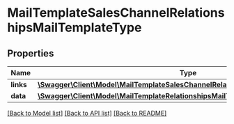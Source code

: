 # MailTemplateSalesChannelRelationshipsMailTemplateType

## Properties
Name | Type | Description | Notes
------------ | ------------- | ------------- | -------------
**links** | [**\Swagger\Client\Model\MailTemplateSalesChannelRelationshipsMailTemplateTypeLinks**](MailTemplateSalesChannelRelationshipsMailTemplateTypeLinks.md) |  | [optional] 
**data** | [**\Swagger\Client\Model\MailTemplateRelationshipsMailTemplateTypeData**](MailTemplateRelationshipsMailTemplateTypeData.md) |  | [optional] 

[[Back to Model list]](../../README.md#documentation-for-models) [[Back to API list]](../../README.md#documentation-for-api-endpoints) [[Back to README]](../../README.md)

